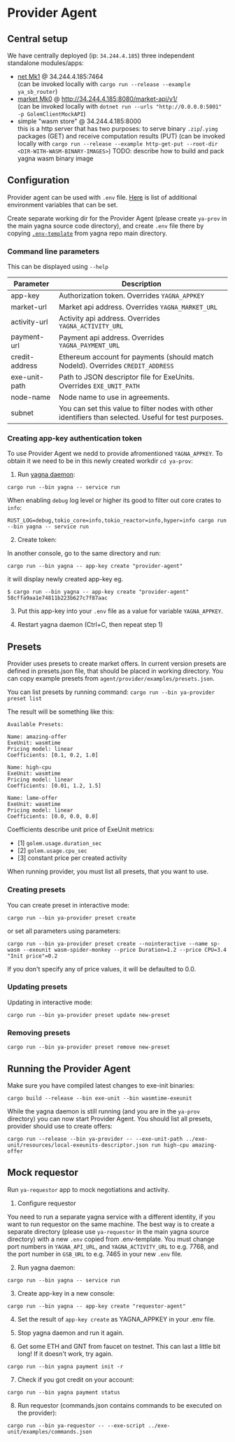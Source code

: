 # Provider Agent

## Central setup
We have centrally deployed (ip: `34.244.4.185`) three independent standalone modules/apps:
 - [net Mk1](https://github.com/golemfactory/yagna/blob/master/docs/net-api/net-mk1-hub.md) @ 34.244.4.185:7464 \
   (can be invoked locally with `cargo run --release --example ya_sb_router`)
 - [market Mk0](https://github.com/golemfactory/yagna/blob/master/docs/market-api/market-api-mk0-central-exchange.md) @ http://34.244.4.185:8080/market-api/v1/ \
   (can be invoked locally with `dotnet run --urls "http://0.0.0.0:5001" -p GolemClientMockAPI`)
 - simple "wasm store" @ 34.244.4.185:8000 \
   this is a http server that has two purposes: to serve binary `.zip`/`.yimg` packages (GET) and receive computation results (PUT)
   (can be invoked locally with `cargo run --release --example http-get-put --root-dir <DIR-WITH-WASM-BINARY-IMAGES>`)
   TODO: describe how to build and pack yagna wasm binary image

## Configuration

Provider agent can be used with `.env` file. [Here](https://github.com/golemfactory/yagna/wiki/DotEnv-Configuration) is list of additional environment variables that can be set.

Create separate working dir for the Provider Agent (please create `ya-prov` in the main yagna source code directory), and create `.env` file there by copying
[`.env-template`](https://github.com/golemfactory/yagna/blob/master/.env-template) from yagna repo main directory.

### Command line parameters

This can be displayed using `--help`

| Parameter      | Description   
| -------------- |------------------------------------------------|
| app-key        | Authorization token. Overrides `YAGNA_APPKEY`
| market-url     | Market api address. Overrides `YAGNA_MARKET_URL`
| activity-url   | Activity api address. Overrides `YAGNA_ACTIVITY_URL`
| payment-url    | Payment api address. Overrides `YAGNA_PAYMENT_URL`
| credit-address | Ethereum account for payments (should match NodeId). Overrides `CREDIT_ADDRESS`
| exe-unit-path  | Path to JSON descriptor file for ExeUnits. Overrides `EXE_UNIT_PATH`
| node-name      | Node name to use in agreements.
| subnet         | You can set this value to filter nodes with other identifiers than selected. Useful for test purposes.

### Creating app-key authentication token

To use Provider Agent we nedd to provide afromentioned `YAGNA_APPKEY`.
To obtain it we need to be in this newly created workdir `cd ya-prov`:

1. Run [yagna daemon](https://github.com/golemfactory/yagna/blob/master/core/serv/README.md):
```
cargo run --bin yagna -- service run
```
When enabling `debug` log level or higher its good to filter out core crates to `info`:
```
RUST_LOG=debug,tokio_core=info,tokio_reactor=info,hyper=info cargo run --bin yagna -- service run
```

2. Create token:

In another console, go to the same directory and run:
```
cargo run --bin yagna -- app-key create "provider-agent"
```
it will display newly created app-key eg.
```
$ cargo run --bin yagna -- app-key create "provider-agent"
58cffa9aa1e74811b223b627c7f87aac
```

3. Put this app-key into your `.env` file as a value for variable `YAGNA_APPKEY`.

4. Restart yagna daemon (Ctrl+C, then repeat step 1)

## Presets

Provider uses presets to create market offers. In current version presets are
defined in presets.json file, that should be placed in working directory.
You can copy example presets from `agent/provider/examples/presets.json`.

You can list presets by running command:
`cargo run --bin ya-provider preset list`

The result will be something like this:
```
Available Presets:

Name: amazing-offer
ExeUnit: wasmtime
Pricing model: linear
Coefficients: [0.1, 0.2, 1.0]

Name: high-cpu
ExeUnit: wasmtime
Pricing model: linear
Coefficients: [0.01, 1.2, 1.5]

Name: lame-offer
ExeUnit: wasmtime
Pricing model: linear
Coefficients: [0.0, 0.0, 0.0]
```

Coefficients describe unit price of ExeUnit metrics:

* [1] `golem.usage.duration_sec`
* [2] `golem.usage.cpu_sec`
* [3] constant price per created activity 

When running provider, you must list all presets, that you want to use.

### Creating presets

You can create preset in interactive mode:

`cargo run --bin ya-provider preset create`

or set all parameters using parameters:

`cargo run --bin ya-provider preset create --nointeractive --name sp-wasm --exeunit wasm-spider-monkey --price Duration=1.2 --price CPU=3.4 "Init price"=0.2`

If you don't specify any of price values, it will be defaulted to 0.0.  


### Updating presets

Updating in interactive mode:

`cargo run --bin ya-provider preset update new-preset`


### Removing presets

`cargo run --bin ya-provider preset remove new-preset`


## Running the Provider Agent

Make sure you have compiled latest changes to exe-init binaries:

`cargo build --release --bin exe-unit --bin wasmtime-exeunit`

While the yagna daemon is still running (and you are in the `ya-prov` directory) you can now start Provider Agent.
You should list all presets, provider should use to create offers:

`cargo run --release --bin ya-provider -- --exe-unit-path ../exe-unit/resources/local-exeunits-descriptor.json run high-cpu amazing-offer`


## Mock requestor

Run `ya-requestor` app to mock negotiations and activity.

1. Configure requestor

You need to run a separate yagna service with a different identity,
if you want to run requestor on the same machine. The best way is to create
a separate directory (please use `ya-requestor` in the main yagna
source directory) with a new `.env` copied from .env-template. You must change port
numbers in `YAGNA_API_URL`, and `YAGNA_ACTIVITY_URL` to e.g. 7768,
and the port number in `GSB_URL` to e.g. 7465 in your new `.env` file.

2. Run yagna daemon:
```
cargo run --bin yagna -- service run
```

3. Create app-key in a new console:
```
cargo run --bin yagna -- app-key create "requestor-agent"
```

4. Set the result of `app-key create` as YAGNA_APPKEY in your .env file.

5. Stop yagna daemon and run it again.

6. Get some ETH and GNT from faucet on testnet.
This can last a little bit long! If it doesn't work, try again.
```
cargo run --bin yagna payment init -r
```

7. Check if you got credit on your account:
```
cargo run --bin yagna payment status
```

8. Run requestor (commands.json contains commands to be executed on the provider):

```
cargo run --bin ya-requestor -- --exe-script ../exe-unit/examples/commands.json
```
